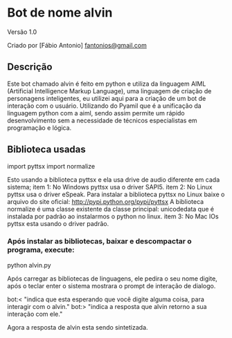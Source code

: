 Bot de nome alvin
===========================================================

Versão 1.0

Criado por [Fábio Antonio] 
fantonios@gmail.com

Descrição
----------

Este bot chamado alvin é feito em python e utiliza da linguagem AIML (Artificial Intelligence Markup Language), uma linguagem de criação de personagens inteligentes, eu utilizei aqui para a criação de um bot de interação com o usuário. Utilizando do Pyamil que é a unificação da linguagem python com a aiml, sendo assim permite um rápido desenvolvimento sem a necessidade de técnicos especialistas em programação e lógica.

Biblioteca usadas
------------------

import pyttsx
import normalize

Esto usando a biblioteca pyttsx e ela usa drive de audio diferente em cada sistema;
  item 1: No Windows pyttsx usa o driver SAPI5.
  item 2: No Linux pyttsx usa o driver eSpeak.
		Para instalar a biblioteca pyttsx no Linux baixe o arquivo do site oficial: http://pypi.python.org/pypi/pyttsx
		A biblioteca normalize é uma classe existente da classe principal: unicodedata que é instalada por padrão ao instalarmos o python no linux.
  item 3: No Mac IOs pyttsx esta usando o driver padrão.

### Após instalar as bibliotecas, baixar e descompactar o programa, execute:

python alvin.py

Após carregar as bibliotecas de linguagens, ele pedira o seu nome digite, após o teclar enter
o sistema mostrara o prompt de interação de dialogo.

bot:< "indica que esta esperando que você digite alguma coisa, para interagir com o alvin."
bot:> "indica a resposta que alvin retorno a sua interação com ele."

Agora a resposta de alvin esta sendo sintetizada.
